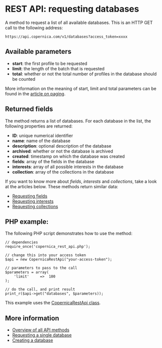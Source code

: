 # REST API: requesting databases

A method to request a list of all available databases. This is an HTTP GET call to the following address:

`https://api.copernica.com/v1/databases?access_token=xxxx`

## Available parameters

- **start**: the first profile to be requested
- **limit**: the length of the batch that is requested
- **total**: whether or not the total number of profiles in the database should be counted

More information on the meaning of start, limit and total parameters can be found in the [article on paging](rest-paging).

## Returned fields
The method returns a list of databases. For each database in the list, the following properties are returned:
- **ID**: unique numerical identifier
- **name**: name of the database
- **description**: optional description of the database
- **archived**: whether or not the database is archived
- **created**: timestamp on which the database was created
- **fields**: array of the fields in the database
- **interests**: array of all possible interests in the database
- **collection**: array of the collections in the database

If you want to know more about *fields*, *interests* and *collections*,  take a look at the articles below. These methods return similar data:
- [Requesting fields](rest-get-database-fields)
- [Requesting interests](rest-get-database-interests)
- [Requesting collections](rest-get-database-collections) 

## PHP example:

The following PHP script demonstrates how to use the method:

	// dependencies
	require_once('copernica_rest_api.php');

	// change this into your access token
	$api = new CopernicaRestApi("your-access-token");

	// parameters to pass to the call
	$parameters = array(
	    'limit'     =>  100
	);

	// do the call, and print result
	print_r($api->get("databases", $parameters));

This example uses the [CopernicaRestApi class](rest-php).

## More information
- [Overview of all API methods](rest-api)
- [Requesting a single database](rest-get-database)
- [Creating a database](rest-post-database)
